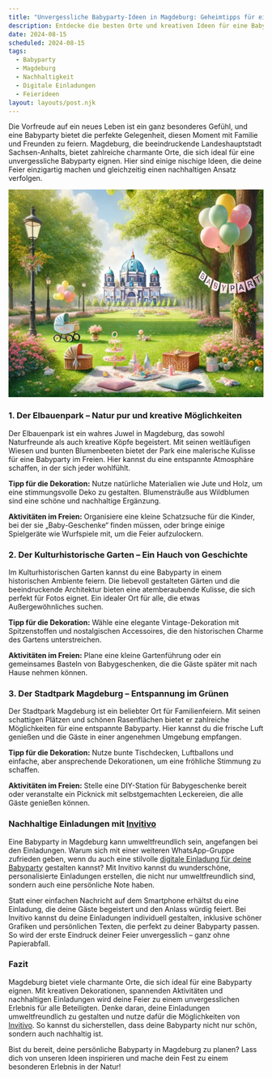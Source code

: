 ```yaml
---
title: "Unvergessliche Babyparty-Ideen in Magdeburg: Geheimtipps für eine nachhaltige Feier"
description: Entdecke die besten Orte und kreativen Ideen für eine Babyparty in Magdeburg, inklusive Tipps für nachhaltige digitale Einladungen und umweltfreundliche Deko.
date: 2024-08-15
scheduled: 2024-08-15
tags:
  - Babyparty
  - Magdeburg
  - Nachhaltigkeit
  - Digitale Einladungen
  - Feierideen
layout: layouts/post.njk
---
```


Die Vorfreude auf ein neues Leben ist ein ganz besonderes Gefühl, und eine Babyparty bietet die perfekte Gelegenheit, diesen Moment mit Familie und Freunden zu feiern. Magdeburg, die beeindruckende Landeshauptstadt Sachsen-Anhalts, bietet zahlreiche charmante Orte, die sich ideal für eine unvergessliche Babyparty eignen. Hier sind einige nischige Ideen, die deine Feier einzigartig machen und gleichzeitig einen nachhaltigen Ansatz verfolgen.

![Babyparty im Park](/img/picnic-park.webp)

### 1. **Der Elbauenpark – Natur pur und kreative Möglichkeiten**

Der Elbauenpark ist ein wahres Juwel in Magdeburg, das sowohl Naturfreunde als auch kreative Köpfe begeistert. Mit seinen weitläufigen Wiesen und bunten Blumenbeeten bietet der Park eine malerische Kulisse für eine Babyparty im Freien. Hier kannst du eine entspannte Atmosphäre schaffen, in der sich jeder wohlfühlt.

**Tipp für die Dekoration:** Nutze natürliche Materialien wie Jute und Holz, um eine stimmungsvolle Deko zu gestalten. Blumensträuße aus Wildblumen sind eine schöne und nachhaltige Ergänzung.

**Aktivitäten im Freien:** Organisiere eine kleine Schatzsuche für die Kinder, bei der sie „Baby-Geschenke“ finden müssen, oder bringe einige Spielgeräte wie Wurfspiele mit, um die Feier aufzulockern.

### 2. **Der Kulturhistorische Garten – Ein Hauch von Geschichte**

Im Kulturhistorischen Garten kannst du eine Babyparty in einem historischen Ambiente feiern. Die liebevoll gestalteten Gärten und die beeindruckende Architektur bieten eine atemberaubende Kulisse, die sich perfekt für Fotos eignet. Ein idealer Ort für alle, die etwas Außergewöhnliches suchen.

**Tipp für die Dekoration:** Wähle eine elegante Vintage-Dekoration mit Spitzenstoffen und nostalgischen Accessoires, die den historischen Charme des Gartens unterstreichen.

**Aktivitäten im Freien:** Plane eine kleine Gartenführung oder ein gemeinsames Basteln von Babygeschenken, die die Gäste später mit nach Hause nehmen können.

### 3. **Der Stadtpark Magdeburg – Entspannung im Grünen**

Der Stadtpark Magdeburg ist ein beliebter Ort für Familienfeiern. Mit seinen schattigen Plätzen und schönen Rasenflächen bietet er zahlreiche Möglichkeiten für eine entspannte Babyparty. Hier kannst du die frische Luft genießen und die Gäste in einer angenehmen Umgebung empfangen.

**Tipp für die Dekoration:** Nutze bunte Tischdecken, Luftballons und einfache, aber ansprechende Dekorationen, um eine fröhliche Stimmung zu schaffen.

**Aktivitäten im Freien:** Stelle eine DIY-Station für Babygeschenke bereit oder veranstalte ein Picknick mit selbstgemachten Leckereien, die alle Gäste genießen können.

### **Nachhaltige Einladungen mit [Invitivo](https://invitivo.com/create)**

Eine Babyparty in Magdeburg kann umweltfreundlich sein, angefangen bei den Einladungen. Warum sich mit einer weiteren WhatsApp-Gruppe zufrieden geben, wenn du auch eine stilvolle [digitale Einladung für deine Babyparty](https://invitivo.com/) gestalten kannst? Mit Invitivo kannst du wunderschöne, personalisierte Einladungen erstellen, die nicht nur umweltfreundlich sind, sondern auch eine persönliche Note haben.

Statt einer einfachen Nachricht auf dem Smartphone erhältst du eine Einladung, die deine Gäste begeistert und den Anlass würdig feiert. Bei Invitivo kannst du deine Einladungen individuell gestalten, inklusive schöner Grafiken und persönlichen Texten, die perfekt zu deiner Babyparty passen. So wird der erste Eindruck deiner Feier unvergesslich – ganz ohne Papierabfall.

### **Fazit**

Magdeburg bietet viele charmante Orte, die sich ideal für eine Babyparty eignen. Mit kreativen Dekorationen, spannenden Aktivitäten und nachhaltigen Einladungen wird deine Feier zu einem unvergesslichen Erlebnis für alle Beteiligten. Denke daran, deine Einladungen umweltfreundlich zu gestalten und nutze dafür die Möglichkeiten von [Invitivo](https://invitivo.com). So kannst du sicherstellen, dass deine Babyparty nicht nur schön, sondern auch nachhaltig ist.

Bist du bereit, deine persönliche Babyparty in Magdeburg zu planen? Lass dich von unseren Ideen inspirieren und mache dein Fest zu einem besonderen Erlebnis in der Natur!
